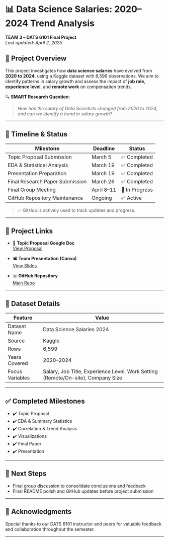 # 📊 Data Science Salaries: 2020–2024 Trend Analysis  
**TEAM 3 – DATS 6101 Final Project**  
_Last updated: April 2, 2025_

## 🧠 Project Overview

This project investigates how **data science salaries** have evolved from **2020 to 2024**, using a Kaggle dataset with 6,599 observations. We aim to identify patterns in salary growth and assess the impact of **job role**, **experience level**, and **remote work** on compensation trends.

🔍 **SMART Research Question**:  
> _How has the salary of Data Scientists changed from 2020 to 2024, and can we identify a trend in salary growth?_

---

## 📌 Timeline & Status

| **Milestone**                       | **Deadline**     | **Status**     |
|------------------------------------|------------------|----------------|
| Topic Proposal Submission          | March 5          | ✅ Completed    |
| EDA & Statistical Analysis         | March 19         | ✅ Completed    |
| Presentation Preparation           | March 19         | ✅ Completed    |
| Final Research Paper Submission    | March 26         | ✅ Completed    |
| Final Group Meeting                | April 8–11       | 🔄 In Progress |
| GitHub Repository Maintenance      | Ongoing          | ✅ Active       |

> ✅ GitHub is actively used to track updates and progress.

---

## 📂 Project Links

- 📝 **Topic Proposal Google Doc**  
  [View Proposal](https://docs.google.com/document/d/1TonihM2pEICN_JhDjw1G4cQPScTqqWj9scFf5tIRjkU/edit?usp=sharing)

- 📽️ **Team Presentation (Canva)**  
  [View Slides](https://www.canva.com/design/DAGhtx4Gtdw/0JQPRMqfC4VT2w2OVK3ZWQ/edit?utm_content=DAGhtx4Gtdw&utm_campaign=designshare&utm_medium=link2&utm_source=sharebutton)

- 📊 **GitHub Repository**  
  [Main Repo](https://github.com/sameerbatra1/Data-Science-Salaries)

---

## 📌 Dataset Details

| **Feature**            | **Value**                 |
|------------------------|---------------------------|
| Dataset Name           | Data Science Salaries 2024 |
| Source                 | Kaggle                    |
| Rows                   | 6,599                     |
| Years Covered          | 2020–2024                 |
| Focus Variables        | Salary, Job Title, Experience Level, Work Setting (Remote/On-site), Company Size |

---

## ✅ Completed Milestones

- ✔️ Topic Proposal
- ✔️ EDA & Summary Statistics
- ✔️ Correlation & Trend Analysis
- ✔️ Visualizations
- ✔️ Final Paper
- ✔️ Presentation

---

## 🧪 Next Steps

- Final group discussion to consolidate conclusions and feedback  
- Final README polish and GitHub updates before project submission  

---

## 🙌 Acknowledgments

Special thanks to our DATS 6101 instructor and peers for valuable feedback and collaboration throughout the semester.

---
